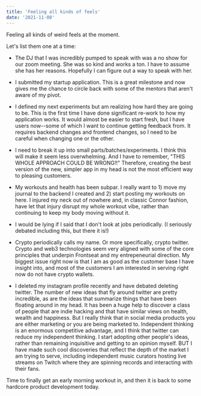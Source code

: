 ```yaml
---
title: 'Feeling all kinds of feels'
date: '2021-11-08'
---
```


Feeling all kinds of weird feels at the moment. 

Let's list them one at a time:

 * The DJ that I was incredibly pumped to speak with was a no show for our zoom meeting. She was so kind and works a ton. I have to assume she has her reasons. Hopefully I can figure out a way to speak with her.
 
 * I submitted my startup application. This is a great milestone and now gives me the chance to circle back with some of the mentors that aren't aware of my pivot. 

 * I defined my next experiments but am realizing how hard they are going to be. This is the first time I have done significant re-work to how my application works. It would almost be easier to start fresh, but I have users now--some of which I want to continue getting feedback from. It requires backend changes and frontend changes, so I need to be careful when changing one or the other.

 * I need to break it up into small parts/batches/experiments. I think this will make it seem less overwhelming. And I have to remember, "THIS WHOLE APPROACH COULD BE WRONG!!" Therefore, creating the best version of the new, simpler app in my head is not the most efficient way to pleasing customers. 

 * My workouts and health has been subpar. I really want to 1) move my journal to the backend I created and 2) start posting my workouts on here. I injured my neck out of nowhere and, in classic Connor fashion, have let that injury disrupt my whole workout vibe, rather than continuing to keep my body moving without it.

 * I would be lying if I said that I don't look at jobs periodically. (I seriously debated including this, but there it is!)

 * Crypto periodically calls my name. Or more specifically, crypto twitter. Crypto and web3 technologies seem very aligned with some of the core principles that underpin Frontseat and my entrepeneurial direction. My biggest issue right now is that I am as good as the customer base I have insight into, and most of the customers I am interested in serving right now do not have crypto wallets. 
 
 * I deleted my instagram profile recently and have debated deleting twitter. The number of new ideas that fly around twitter are pretty incredible, as are the ideas that summarize things that have been floating around in my head. It has been a huge help to discover a class of people that are indie hacking and that have similar views on health, wealth and happiness. But I really think that in social media products you are either marketing or you are being marketed to. Independent thinking is an enormous competitive advantage, and I think that twitter can reduce my independent thinking. I start adopting other people's ideas, rather than remaining inquisitive and getting to an opinion myself. BUT I have made such cool discoveries that reflect the depth of the market I am trying to serve, including independent music curators hosting live streams on Twitch where they are spinning records and interacting with their fans.

Time to finally get an early morning workout in, and then it is back to some hardcore product development today. 